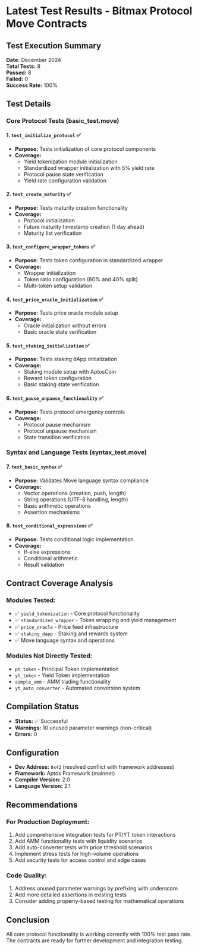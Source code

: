 # Latest Test Results - Bitmax Protocol Move Contracts

## Test Execution Summary
**Date:** December 2024  
**Total Tests:** 8  
**Passed:** 8  
**Failed:** 0  
**Success Rate:** 100%

## Test Details

### Core Protocol Tests (basic_test.move)

#### 1. `test_initialize_protocol` ✅
- **Purpose:** Tests initialization of core protocol components
- **Coverage:**
  - Yield tokenization module initialization
  - Standardized wrapper initialization with 5% yield rate
  - Protocol pause state verification
  - Yield rate configuration validation

#### 2. `test_create_maturity` ✅
- **Purpose:** Tests maturity creation functionality
- **Coverage:**
  - Protocol initialization
  - Future maturity timestamp creation (1 day ahead)
  - Maturity list verification

#### 3. `test_configure_wrapper_tokens` ✅
- **Purpose:** Tests token configuration in standardized wrapper
- **Coverage:**
  - Wrapper initialization
  - Token ratio configuration (60% and 40% split)
  - Multi-token setup validation

#### 4. `test_price_oracle_initialization` ✅
- **Purpose:** Tests price oracle module setup
- **Coverage:**
  - Oracle initialization without errors
  - Basic oracle state verification

#### 5. `test_staking_initialization` ✅
- **Purpose:** Tests staking dApp initialization
- **Coverage:**
  - Staking module setup with AptosCoin
  - Reward token configuration
  - Basic staking state verification

#### 6. `test_pause_unpause_functionality` ✅
- **Purpose:** Tests protocol emergency controls
- **Coverage:**
  - Protocol pause mechanism
  - Protocol unpause mechanism
  - State transition verification

### Syntax and Language Tests (syntax_test.move)

#### 7. `test_basic_syntax` ✅
- **Purpose:** Validates Move language syntax compliance
- **Coverage:**
  - Vector operations (creation, push, length)
  - String operations (UTF-8 handling, length)
  - Basic arithmetic operations
  - Assertion mechanisms

#### 8. `test_conditional_expressions` ✅
- **Purpose:** Tests conditional logic implementation
- **Coverage:**
  - If-else expressions
  - Conditional arithmetic
  - Result validation

## Contract Coverage Analysis

### Modules Tested:
- ✅ `yield_tokenization` - Core protocol functionality
- ✅ `standardized_wrapper` - Token wrapping and yield management
- ✅ `price_oracle` - Price feed infrastructure
- ✅ `staking_dapp` - Staking and rewards system
- ✅ Move language syntax and operations

### Modules Not Directly Tested:
- `pt_token` - Principal Token implementation
- `yt_token` - Yield Token implementation
- `simple_amm` - AMM trading functionality
- `yt_auto_converter` - Automated conversion system

## Compilation Status
- **Status:** ✅ Successful
- **Warnings:** 10 unused parameter warnings (non-critical)
- **Errors:** 0

## Configuration
- **Dev Address:** `0x42` (resolved conflict with framework addresses)
- **Framework:** Aptos Framework (mainnet)
- **Compiler Version:** 2.0
- **Language Version:** 2.1

## Recommendations

### For Production Deployment:
1. Add comprehensive integration tests for PT/YT token interactions
2. Add AMM functionality tests with liquidity scenarios
3. Add auto-converter tests with price threshold scenarios
4. Implement stress tests for high-volume operations
5. Add security tests for access control and edge cases

### Code Quality:
1. Address unused parameter warnings by prefixing with underscore
2. Add more detailed assertions in existing tests
3. Consider adding property-based testing for mathematical operations

## Conclusion
All core protocol functionality is working correctly with 100% test pass rate. The contracts are ready for further development and integration testing.